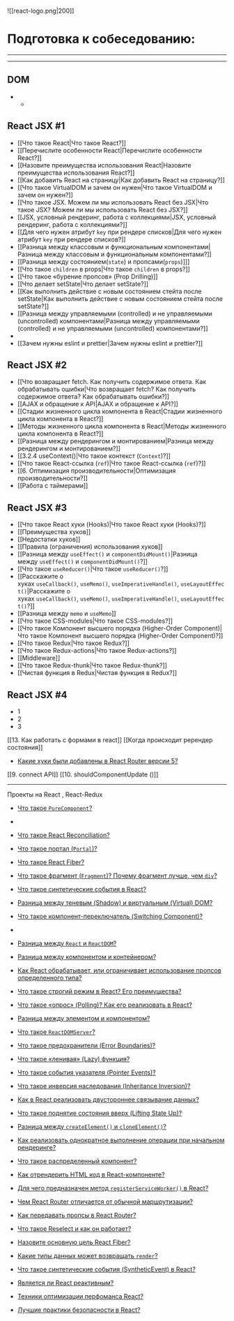 ![[react-logo.png|200]]

# Подготовка к собеседованию:
___
___

## DOM

* - 

## React JSX #1

* [[Что такое React|Что такое React?]]
* [[Перечислите особенности React|Перечислите особенности React?]]
* [[Назовите преимущества использования React|Назовите преимущества использования React?]]
* [[Как добавить React на страницу|Как добавить React на страницу?]]
* [[Что такое VirtualDOM и зачем он нужен|Что такое VirtualDOM и зачем он нужен?]]
* [[Что такое JSX.  Можем ли мы использовать React без JSX|Что такое JSX?  Можем ли мы использовать React без JSX?]]
* [[JSX, условный рендеринг, работа с коллекциями|JSX, условный рендеринг, работа с коллекциями?]]
* [[Для чего нужен атрибут `key` при рендере списков|Для чего нужен атрибут `key` при рендере списков?]]
* [[Разница между классовым и функциональным компонентами|Разница между классовым и функциональным компонентами?]]
* [[Разница между состоянием(`state`) и пропсами(`props`)]]]
* [[Что такое `children` в props|Что такое `children` в props?]]
* [[Что такое «бурение пропсов» (Prop Drilling)]]
* [[Что делает setState|Что делает setState?]]
* [[Как выполнить действие с новым состоянием стейта после setState|Как выполнить действие с новым состоянием стейта после setState?]]
* [[Разница между управляемыми (controlled) и не управляемыми (uncontrolled) компонентами|Разница между управляемыми (controlled) и не управляемыми (uncontrolled) компонентами?]]
* 
* [[Зачем нужны eslint и prettier|Зачем нужны eslint и prettier?]]

## React JSX #2

* [[Что возвращает fetch. Как получить содержимое ответа. Как обрабатывать ошибки|Что возвращает fetch? Как получить содержимое ответа? Как обрабатывать ошибки?]]
* [[AJAX и обращение к API|AJAX и обращение к API?]]
* [[Стадии жизненного цикла компонента в React|Стадии жизненного цикла компонента в React?]]
* [[Методы жизненного цикла компонента в React|Методы жизненного цикла компонента в React?]]
* [[Разница между рендерингом и монтированием|Разница между рендерингом и монтированием?]]
* [[3.2.4 useContext()|Что такое контекст (`Context`)?]]
* [[Что такое React-ссылка (`ref`)|Что такое React-ссылка (`ref`)?]]
* [[6. Оптимизация производительности|Оптимизация производительности?]]
* [[Работа с таймерами]]

## React JSX #3

* [[Что такое React хуки (Hooks)|Что такое React хуки (Hooks)?]]
* [[Преимущества хуков]]
* [[Недостатки хуков]]
* [[Правила (ограничения) использования хуков]]
* [[Разница между `useEffect()` и `componentDidMount()`|Разница между `useEffect()` и `componentDidMount()`?]]
* [[Что такое `useReducer()`|Что такое `useReducer()`?]]
* [[Расскажите о хуках `useCallback()`, `useMemo()`, `useImperativeHandle()`, `useLayoutEffect()`|Расскажите о хуках `useCallback()`, `useMemo()`, `useImperativeHandle()`, `useLayoutEffect()`?]]
* [[Разница между `memo` и `useMemo`]]
* [[Что такое CSS-modules|Что такое CSS-modules?]]
* [[Что такое Компонент высшего порядка (Higher-Order Component)|Что такое Компонент высшего порядка (Higher-Order Component)?]]
* [[Что такое Redux|Что такое Redux?]]
* [[Что такое Redux-actions|Что такое Redux-actions?]]
* [[Middleware]]
* [[Что такое Redux-thunk|Что такое Redux-thunk?]]
* [[Чистая функция в Redux|Чистая функция в Redux?]]


## React JSX #4

* 1
* 2
* 3


[[13. Как работать с формами в react]]
[[Когда происходит ререндер состояния]]


- [Какие хуки были добавлены в React Router версии 5?](https://youtu.be/GZUy2i6QN7o?t=765)







[[9. connect API]]
[[10. shouldComponentUpdate ()]]

___
Проекты на React , React-Redux


- [Что такое `PureComponent`?](https://youtu.be/yvOXvZ8aEFo?t=581)
- 

- [Что такое React Reconciliation?](https://youtu.be/RpcB5jnJvcI?t=271)
- [Что такое портал (`Portal`)?](https://youtu.be/RpcB5jnJvcI?t=342)



- [Что такое React Fiber?](https://youtu.be/RpcB5jnJvcI?t=689)
- [Что такое фрагмент (`Fragment`)? Почему фрагмент лучше, чем `div`?](https://youtu.be/RpcB5jnJvcI?t=730)
- [Что такое синтетические события в React?](https://youtu.be/81yRgVQ1ciM?t=34)

- [Разница между теневым (Shadow) и виртуальным (Virtual) DOM?](https://youtu.be/81yRgVQ1ciM?t=112)


- [Что такое компонент-переключатель (Switching Component)?](https://youtu.be/81yRgVQ1ciM?t=265)
- 
- [Разница между `React` и `ReactDOM`?](https://youtu.be/81yRgVQ1ciM?t=305)
- [Разница между компонентом и контейнером?](https://youtu.be/81yRgVQ1ciM?t=370)
- [Как React обрабатывает, или ограничивает использование пропсов определенного типа?](https://youtu.be/81yRgVQ1ciM?t=413)
- [Что такое строгий режим в React? Его преимущества?](https://youtu.be/81yRgVQ1ciM?t=469)

- [Что такое «опрос» (Polling)? Как его реализовать в React?](https://youtu.be/81yRgVQ1ciM?t=597)
- [Разница между элементом и компонентом?](https://youtu.be/81yRgVQ1ciM?t=663)
- [Что такое `ReactDOMServer`?](https://youtu.be/81yRgVQ1ciM?t=763)
- [Что такое предохранители (Error Boundaries)?](https://youtu.be/HBSAjY-xh3k?t=36)
- [Что такое «ленивая» (Lazy) функция?](https://youtu.be/HBSAjY-xh3k?t=103)


- [Что такое события указателя (Pointer Events)?](https://youtu.be/HBSAjY-xh3k?t=239)
- [Что такое инверсия наследования (Inheritance Inversion)?](https://youtu.be/HBSAjY-xh3k?t=301)
- [Как в React реализовать двустороннее связывание данных?](https://youtu.be/HBSAjY-xh3k?t=355)



- [Что такое поднятие состояния вверх (Lifting State Up)?](https://youtu.be/ngyOYuTrUk8?t=700)

- [Разница между `createElement()` и `cloneElement()`?](https://youtu.be/ngyOYuTrUk8?t=816)

- [Как реализовать однократное выполнение операции при начальном рендеринге?](https://youtu.be/GZUy2i6QN7o?t=321)
- [Что такое распределенный компонент?](https://youtu.be/GZUy2i6QN7o?t=386)

- [Как отрендерить HTML код в React-компоненте?](https://youtu.be/GZUy2i6QN7o?t=572)

- [Для чего предназначен метод `registerServiceWorker()` в React?](https://youtu.be/GZUy2i6QN7o?t=665)
- [Чем React Router отличается от обычной маршрутизации?](https://youtu.be/GZUy2i6QN7o?t=710)

- [Как передавать пропсы в React Router?](https://youtu.be/GZUy2i6QN7o?t=841)
- [Что такое Reselect и как он работает?](https://youtu.be/XtQPrt8G0n8?t=847)
- [Назовите основную цель React Fiber?](https://youtu.be/DgevxmyzymQ?t=30)
- [Какие типы данных может возвращать `render`?](https://youtu.be/DgevxmyzymQ?t=90)

- [Что такое синтетические события (SyntheticEvent) в React?](https://youtu.be/DgevxmyzymQ?t=235)
- [Является ли React реактивным?](https://youtu.be/DgevxmyzymQ?t=291)
- [Техники оптимизации перфоманса React?](https://youtu.be/__neFkxAO9s?t=606)
- [Лучшие практики безопасности в React?](https://youtu.be/__neFkxAO9s?t=694)